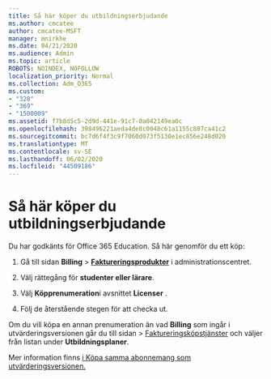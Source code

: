 ```yaml
---
title: Så här köper du utbildningserbjudande
ms.author: cmcatee
author: cmcatee-MSFT
manager: mnirkhe
ms.date: 04/21/2020
ms.audience: Admin
ms.topic: article
ROBOTS: NOINDEX, NOFOLLOW
localization_priority: Normal
ms.collection: Adm_O365
ms.custom:
- "328"
- "369"
- "1500009"
ms.assetid: f7b8d5c5-2d9d-441e-91c7-0a042149ea0c
ms.openlocfilehash: 398496221aeda4de8c0048c61a1155c807ca41c2
ms.sourcegitcommit: bc7d6f4f3c9f7060d073f5130e1ec856e248d020
ms.translationtype: MT
ms.contentlocale: sv-SE
ms.lasthandoff: 06/02/2020
ms.locfileid: "44509186"
---
```

# <a name="how-to-purchase-education-offer"></a>Så här köper du utbildningserbjudande

Du har godkänts för Office 365 Education. Så här genomför du ett köp:
  
1. Gå till sidan **Billing** \> **[Faktureringsprodukter](https://go.microsoft.com/fwlink/p/?linkid=842054)** i administrationscentret.

2. Välj rättegång för **studenter eller lärare**.

3. Välj **Köpprenumeration**i avsnittet **Licenser** .

4. Följ de återstående stegen för att checka ut.

Om du vill köpa en annan prenumeration än vad **Billing** som ingår i utvärderingsversionen går du till sidan \> [Faktureringsköpstjänster](https://go.microsoft.com/fwlink/p/?linkid=868433) och väljer från listan under **Utbildningsplaner**.

Mer information finns [i Köpa samma abonnemang som utvärderingsversionen.](https://docs.microsoft.com/microsoft-365/commerce/subscriptions-and-billing/buy-a-subscription-from-your-free-trial#buy-the-same-plan-as-your-trial)